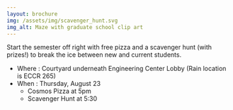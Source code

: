 ```yaml
---
layout: brochure
img: /assets/img/scavenger_hunt.svg
img_alt: Maze with graduate school clip art
---
```


Start the semester off right with free pizza and a scavenger hunt (with prizes!) to break the ice between new and current students. 

- Where : Courtyard underneath Engineering Center Lobby (Rain location is ECCR 265)
- When : Thursday, August 23
	- Cosmos Pizza at 5pm 
	- Scavenger Hunt at 5:30

<!--more-->
